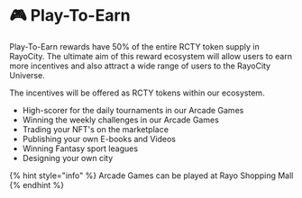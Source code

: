 # 🎮 Play-To-Earn

Play-To-Earn rewards have 50% of the entire RCTY token supply in RayoCity. The ultimate aim of this reward ecosystem will allow users to earn more incentives and also attract a wide range of users to the RayoCity Universe.

The incentives will be offered as RCTY tokens within our ecosystem.&#x20;

* High-scorer for the daily tournaments in our Arcade Games
* Winning the weekly challenges in our Arcade Games
* Trading your NFT's on the marketplace
* Publishing your own E-books and Videos&#x20;
* Winning Fantasy sport leagues
* Designing your own city

{% hint style="info" %}
Arcade Games can be played at Rayo Shopping Mall
{% endhint %}
